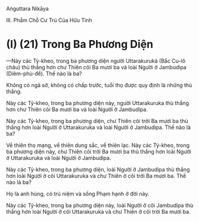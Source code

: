 Aṅguttara Nikāya

III. Phẩm Chỗ Cư Trú Của Hữu Tình

# (I) (21) Trong Ba Phương Diện

—Này các Tỷ-kheo, trong ba phương diện người Uttarakurukà (Bắc Cu-lô châu) thù thắng hơn chư Thiên cõi Ba mươi ba và loài Người ở Jambudìpa (Diêm-phù-đề). Thế nào là ba?

Không có ngã sở, không có chấp trước, tuổi thọ được quy định là những thù thắng.

Này các Tỷ-kheo, trong ba phương diện này, người Uttarakuruka thù thắng hơn chư Thiên cõi Ba mươi ba và loài Người ở Jambudìpa.

Này các Tỷ-kheo, trong ba phương diện, chư Thiên cõi trời Ba mươi ba thù thắng hơn loài Người ở Uttarakuruka và loài Người ở Jambudìpa. Thế nào là ba?

Về thiên thọ mạng, về thiên dung sắc, về thiên lạc. Này các Tỷ-kheo, trong ba phương diện này, chư Thiên cõi trời Ba mươi ba thù thắng hơn loài Người ở Uttarakuruka và loài Người ở Jambudìpa.

Này các Tỷ-kheo, trong ba phương diện, loài Người ở Jambudìpa thù thắng hơn loài Người ở cõi Uttarakuruka và chư Thiên ở cõi trời Ba mươi ba. Thế nào là ba?

Họ là anh hùng, có trú niệm và sống Phạm hạnh ở đời này.

Này các Tỷ-kheo, trong ba phương diện này, loài Người ở cõi Jambudìpa thù thắng hơn loài Người ở cõi Uttarakuruka và chư Thiên ở cõi trời Ba mươi ba.

